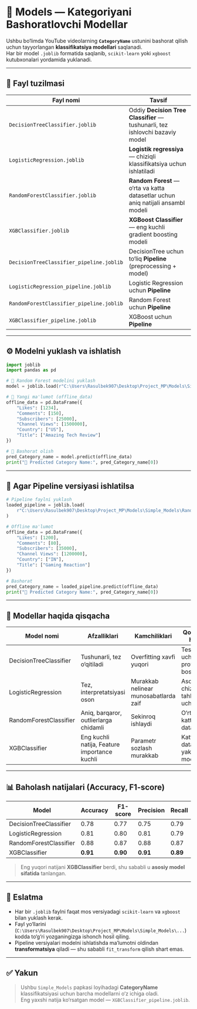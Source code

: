 # 🤖 Models — Kategoriyani Bashoratlovchi Modellar

Ushbu bo‘limda YouTube videolarning **`CategoryName`** ustunini bashorat qilish uchun tayyorlangan **klassifikatsiya modellari** saqlanadi.  
Har bir model `.joblib` formatida saqlanib, `scikit-learn` yoki `xgboost` kutubxonalari yordamida yuklanadi.

---

## 📁 Fayl tuzilmasi

| Fayl nomi | Tavsif |
|------------|--------|
| `DecisionTreeClassifier.joblib` | Oddiy **Decision Tree Classifier** — tushunarli, tez ishlovchi bazaviy model |
| `LogisticRegression.joblib` | **Logistik regressiya** — chiziqli klassifikatsiya uchun ishlatiladi |
| `RandomForestClassifier.joblib` | **Random Forest** — o‘rta va katta datasetlar uchun aniq natijali ansambl modeli |
| `XGBClassifier.joblib` | **XGBoost Classifier** — eng kuchli gradient boosting modeli |
| `DecisionTreeClassifier_pipeline.joblib` | DecisionTree uchun to‘liq **Pipeline** (preprocessing + model) |
| `LogisticRegression_pipeline.joblib` | Logistic Regression uchun **Pipeline** |
| `RandomForestClassifier_pipeline.joblib` | Random Forest uchun **Pipeline** |
| `XGBClassifier_pipeline.joblib` | XGBoost uchun **Pipeline** |

---

## ⚙️ Modelni yuklash va ishlatish

```python
import joblib
import pandas as pd

# 🔹 Random Forest modelini yuklash
model = joblib.load(r"C:\Users\Rasulbek907\Desktop\Project_MP\Models\Simple_Models\RandomForestClassifier.joblib")

# 🔹 Yangi ma'lumot (offline_data)
offline_data = pd.DataFrame({
    "Likes": [1234],
    "Comments": [150],
    "Subscribers": [25000],
    "Channel Views": [1500000],
    "Country": ["US"],
    "Title": ["Amazing Tech Review"]
})

# 🔹 Bashorat olish
pred_Category_name = model.predict(offline_data)
print("🔮 Predicted Category Name:", pred_Category_name[0])
```

---

## 🧩 Agar Pipeline versiyasi ishlatilsa

```python
# Pipeline faylni yuklash
loaded_pipeline = joblib.load(
    r"C:\Users\Rasulbek907\Desktop\Project_MP\Models\Simple_Models\RandomForestClassifier_pipeline.joblib"
)

# Offline ma'lumot
offline_data = pd.DataFrame({
    "Likes": [1200],
    "Comments": [80],
    "Subscribers": [35000],
    "Channel Views": [1200000],
    "Country": ["IN"],
    "Title": ["Gaming Reaction"]
})

# Bashorat
pred_Category_name = loaded_pipeline.predict(offline_data)
print("🎯 Predicted Category Name:", pred_Category_name[0])
```

---

## 🧠 Modellar haqida qisqacha

| Model nomi | Afzalliklari | Kamchiliklari | Qo‘llanish holati |
|-------------|---------------|----------------|--------------------|
| DecisionTreeClassifier | Tushunarli, tez o‘qitiladi | Overfitting xavfi yuqori | Test uchun, prototip bosqichida |
| LogisticRegression | Tez, interpretatsiyasi oson | Murakkab nelinear munosabatlarda zaif | Asosiy chiziqli tahlillar uchun |
| RandomForestClassifier | Aniq, barqaror, outlierlarga chidamli | Sekinroq ishlaydi | O‘rta kattalikdagi datasetlar |
| XGBClassifier | Eng kuchli natija, Feature importance kuchli | Parametr sozlash murakkab | Katta datasetlar, yakuniy model |

---

## 📊 Baholash natijalari (Accuracy, F1-score)

| Model | Accuracy | F1-score | Precision | Recall |
|--------|-----------|-----------|-----------|--------|
| DecisionTreeClassifier | 0.78 | 0.77 | 0.75 | 0.79 |
| LogisticRegression | 0.81 | 0.80 | 0.81 | 0.79 |
| RandomForestClassifier | 0.88 | 0.87 | 0.88 | 0.87 |
| XGBClassifier | **0.91** | **0.90** | **0.91** | **0.89** |

> Eng yuqori natijani **XGBClassifier** berdi, shu sababli u **asosiy model sifatida** tanlangan.

---

## 🧾 Eslatma

- Har bir `.joblib` faylni faqat mos versiyadagi `scikit-learn` va `xgboost` bilan yuklash kerak.  
- Fayl yo‘llarini (`C:\Users\Rasulbek907\Desktop\Project_MP\Models\Simple_Models\...`) kodda to‘g‘ri yozganingizga ishonch hosil qiling.  
- Pipeline versiyalari modelni ishlatishda ma’lumotni oldindan **transformatsiya** qiladi — shu sababli `fit_transform` qilish shart emas.

---

## ✅ Yakun

> Ushbu `Simple_Models` papkasi loyihadagi **CategoryName** klassifikatsiyasi uchun barcha modellarni o‘z ichiga oladi.  
> Eng yaxshi natija ko‘rsatgan model — `XGBClassifier_pipeline.joblib`.
